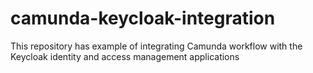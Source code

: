 # camunda-keycloak-integration
This repository has example of integrating Camunda workflow with the Keycloak identity and access management applications
